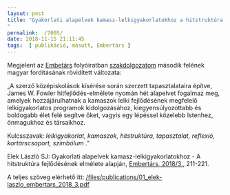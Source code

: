 ```yaml
---
layout: post
title: "Gyakorlati alapelvek kamasz-lelkigyakorlatokhoz a hitstruktúra fejlődésének elmélete alapján
"
permalink:  /7005/ 
date: 2018-11-15 21:11:45
tags:  [ publikáció, másutt, Embertárs ] 
---
```

Megjelent az [Embetárs](https://jezsuitakiado.hu/tipus/embertars/) folyóiratban [szakdolgozatom](/6343) második felének magyar fordításának rövidített változata:

„A szerző középiskolások kísérése során szerzett tapasztalataira építve, James W. Fowler hitfejlődés-elmélete nyomán hét alapelvet fogalmaz meg, amelyek hozzájárulhatnak a kamaszok lelki
fejlődésének megfelelő lelkigyakorlatos programok kidolgozásához, kiegyensúlyozottabb és boldogabb élet felé segítve őket, vagyis egy lépéssel közelebb Istenhez, önmagukhoz és társaikhoz.

Kulcsszavak:  *lelkigyakorlat, kamaszok, hitstruktúra, tapasztalat, reflexió, kortárscsoport,
szimbólum* .”

Elek László SJ: Gyakorlati alapelvek kamasz-lelkigyakorlatokhoz - A hitstruktúra fejlődésének elmélete alapján, [Embertárs, 2018/3.](https://jezsuitakiado.hu/termek/embertars-2018-3/), 211-221.

A teljes szöveg elérhető itt: [/files/publications/01_elek-laszlo_embertars_2018_3.pdf](/files/publications/01_elek-laszlo_embertars_2018_3.pdf)

<object data="/files/publications/01_elek-laszlo_embertars_2018_3.pdf" type="application/pdf" style="width:100%;height:600px"></object>